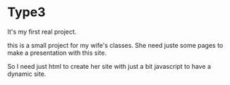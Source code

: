 # Type3

It's my first real project.

this is a small project for my wife's classes. She need juste some pages to make a presentation with this site.

So I need just html to create her site with just a bit javascript to have a dynamic site.
